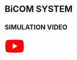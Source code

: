 # BiCOM SYSTEM
## SIMULATION VIDEO
[![IMAGE ALT TEXT](https://github.com/Abishek1027/M2-EmbSys/blob/main/PROJECT/5_Images%20and%20Videos/youtube%20logo.png)](https://youtu.be/5R0Hpbj9Res)

